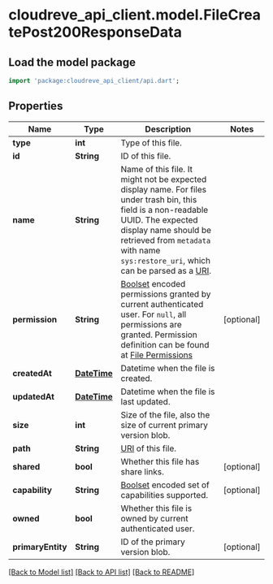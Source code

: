 # cloudreve_api_client.model.FileCreatePost200ResponseData

## Load the model package
```dart
import 'package:cloudreve_api_client/api.dart';
```

## Properties
Name | Type | Description | Notes
------------ | ------------- | ------------- | -------------
**type** | **int** | Type of this file. | 
**id** | **String** | ID of this file. | 
**name** | **String** | Name of this file.   It might not be expected display name. For files under trash bin, this field is a non-readable UUID. The expected display name should be retrieved from `metadata` with name `sys:restore_uri`, which can be parsed as a [URI](https://docs.cloudreve.org/api/file-uri). | 
**permission** | **String** | [Boolset](https://docs.cloudreve.org/api/boolset) encoded permissions granted by current authenticated user. For `null`, all permissions are granted. Permission definition can be found at [File Permissions](https://docs.cloudreve.org/api/boolset#file-permission) | [optional] 
**createdAt** | [**DateTime**](DateTime.md) | Datetime when the file is created. | 
**updatedAt** | [**DateTime**](DateTime.md) | Datetime when the file is last updated. | 
**size** | **int** | Size of the file, also the size of current primary version blob. | 
**path** | **String** | [URI](https://docs.cloudreve.org/api/file-uri) of this file. | 
**shared** | **bool** | Whether this file has share links. | [optional] 
**capability** | **String** | [Boolset](https://docs.cloudreve.org/api/boolset) encoded set of capabilities supported. | [optional] 
**owned** | **bool** | Whether this file is owned by current authenticated user. | 
**primaryEntity** | **String** | ID of the primary version blob. | [optional] 

[[Back to Model list]](../README.md#documentation-for-models) [[Back to API list]](../README.md#documentation-for-api-endpoints) [[Back to README]](../README.md)


